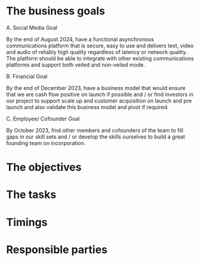 # The business goals
A.	Social Media Goal

By the end of August 2024, have a functional asynchronous communications platform that is secure, easy to use and delivers text, video and audio of reliably high quality regardless of latency or network quality. The platform should be able to integrate with other existing communications platforms and support both veiled and non-veiled mode.

B.	Financial Goal

By the end of December 2023, have a business model that would ensure that we are cash flow positive on launch if possible and / or  find investors in our project to support scale up and customer acquisition on launch and pre launch and also validate this business model and pivot if required.

C.	Employee/ Cofounder Goal

By October 2023, find other members and cofounders of the team to fill gaps in our skill sets and / or develop the skills ourselves to build a great founding team on incorporation.

# The objectives

# The tasks

# Timings

# Responsible parties


